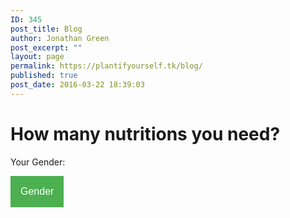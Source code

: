 ```yaml
---
ID: 345
post_title: Blog
author: Jonathan Green
post_excerpt: ""
layout: page
permalink: https://plantifyourself.tk/blog/
published: true
post_date: 2016-03-22 18:39:03
---
```

<!-- wp:html -->
<style>

.btn {
  display: inline-block;
  font-weight: 200;
  text-align: center;
  white-space: nowrap;
  vertical-align: middle;
  user-select: none;
  border: 1px solid transparent;
  padding: 0.375rem 0.75rem;
  font-size: 1rem;
  line-height: 1.5;
  border-radius: 0.25rem;
  transition: color 0.15s ease-in-out, background-color 0.15s ease-in-out, border-color 0.15s ease-in-out, box-shadow 0.15s ease-in-out; }
  .btn:hover, .btn:focus {
    text-decoration: none; }
  .btn:focus, .btn.focus {
    outline: 0;
    box-shadow: 0 0 0 0.2rem rgba(18, 187, 173, 0.25); }
  .btn.disabled, .btn:disabled {
    opacity: 0.65;
    box-shadow: none; }
  .btn:not(:disabled):not(.disabled) {
    cursor: pointer; }
  .btn:not(:disabled):not(.disabled):active, .btn:not(:disabled):not(.disabled).active {
    background-image: none;
    box-shadow: inset 0 3px 5px rgba(0, 0, 0, 0.125); }
    .btn:not(:disabled):not(.disabled):active:focus, .btn:not(:disabled):not(.disabled).active:focus {
      box-shadow: 0 0 0 0.2rem rgba(18, 187, 173, 0.25), inset 0 3px 5px rgba(0, 0, 0, 0.125); }

a.btn.disabled,
fieldset:disabled a.btn {
  pointer-events: none; }

.btn-primary {
  color: #fff;
  background-color: #12bbad;
  border-color: #12bbad;
  box-shadow: inset 0 1px 0 rgba(255, 255, 255, 0.15), 0 1px 1px rgba(0, 0, 0, 0.075); }
  .btn-primary:hover {
    color: #fff;
    background-color: #0f988d;
    border-color: #0e8c82; }
  .btn-primary:focus, .btn-primary.focus {
    box-shadow: inset 0 1px 0 rgba(255, 255, 255, 0.15), 0 1px 1px rgba(0, 0, 0, 0.075), 0 0 0 0.2rem rgba(18, 187, 173, 0.5); }
  .btn-primary.disabled, .btn-primary:disabled {
    color: #fff;
    background-color: #12bbad;
    border-color: #12bbad; }
  .btn-primary:not(:disabled):not(.disabled):active, .btn-primary:not(:disabled):not(.disabled).active,
  .show > .btn-primary.dropdown-toggle {
    color: #fff;
    background-color: #0e8c82;
    border-color: #0c8177; }
    .btn-primary:not(:disabled):not(.disabled):active:focus, .btn-primary:not(:disabled):not(.disabled).active:focus,
    .show > .btn-primary.dropdown-toggle:focus {
      box-shadow: inset 0 3px 5px rgba(0, 0, 0, 0.125), 0 0 0 0.2rem rgba(18, 187, 173, 0.5); }

.btn-secondary {
  color: #fff;
  background-color: #4f70ce;
  border-color: #4f70ce;
  box-shadow: inset 0 1px 0 rgba(255, 255, 255, 0.15), 0 1px 1px rgba(0, 0, 0, 0.075); }
  .btn-secondary:hover {
    color: #fff;
    background-color: #365ac1;
    border-color: #3355b7; }
  .btn-secondary:focus, .btn-secondary.focus {
    box-shadow: inset 0 1px 0 rgba(255, 255, 255, 0.15), 0 1px 1px rgba(0, 0, 0, 0.075), 0 0 0 0.2rem rgba(79, 112, 206, 0.5); }
  .btn-secondary.disabled, .btn-secondary:disabled {
    color: #fff;
    background-color: #4f70ce;
    border-color: #4f70ce; }
  .btn-secondary:not(:disabled):not(.disabled):active, .btn-secondary:not(:disabled):not(.disabled).active,
  .show > .btn-secondary.dropdown-toggle {
    color: #fff;
    background-color: #3355b7;
    border-color: #3051ad; }
    .btn-secondary:not(:disabled):not(.disabled):active:focus, .btn-secondary:not(:disabled):not(.disabled).active:focus,
    .show > .btn-secondary.dropdown-toggle:focus {
      box-shadow: inset 0 3px 5px rgba(0, 0, 0, 0.125), 0 0 0 0.2rem rgba(79, 112, 206, 0.5); }

.btn-success {
  color: #fff;
  background-color: #28a745;
  border-color: #28a745;
  box-shadow: inset 0 1px 0 rgba(255, 255, 255, 0.15), 0 1px 1px rgba(0, 0, 0, 0.075); }
  .btn-success:hover {
    color: #fff;
    background-color: #218838;
    border-color: #1e7e34; }
  .btn-success:focus, .btn-success.focus {
    box-shadow: inset 0 1px 0 rgba(255, 255, 255, 0.15), 0 1px 1px rgba(0, 0, 0, 0.075), 0 0 0 0.2rem rgba(40, 167, 69, 0.5); }
  .btn-success.disabled, .btn-success:disabled {
    color: #fff;
    background-color: #28a745;
    border-color: #28a745; }
  .btn-success:not(:disabled):not(.disabled):active, .btn-success:not(:disabled):not(.disabled).active,
  .show > .btn-success.dropdown-toggle {
    color: #fff;
    background-color: #1e7e34;
    border-color: #1c7430; }
    .btn-success:not(:disabled):not(.disabled):active:focus, .btn-success:not(:disabled):not(.disabled).active:focus,
    .show > .btn-success.dropdown-toggle:focus {
      box-shadow: inset 0 3px 5px rgba(0, 0, 0, 0.125), 0 0 0 0.2rem rgba(40, 167, 69, 0.5); }

.btn-info {
  color: #212529;
  background-color: #ccc;
  border-color: #ccc;
  box-shadow: inset 0 1px 0 rgba(255, 255, 255, 0.15), 0 1px 1px rgba(0, 0, 0, 0.075); }
  .btn-info:hover {
    color: #212529;
    background-color: #b9b9b9;
    border-color: #b3b3b3; }
  .btn-info:focus, .btn-info.focus {
    box-shadow: inset 0 1px 0 rgba(255, 255, 255, 0.15), 0 1px 1px rgba(0, 0, 0, 0.075), 0 0 0 0.2rem rgba(204, 204, 204, 0.5); }
  .btn-info.disabled, .btn-info:disabled {
    color: #212529;
    background-color: #ccc;
    border-color: #ccc; }
  .btn-info:not(:disabled):not(.disabled):active, .btn-info:not(:disabled):not(.disabled).active,
  .show > .btn-info.dropdown-toggle {
    color: #212529;
    background-color: #b3b3b3;
    border-color: #acacac; }
    .btn-info:not(:disabled):not(.disabled):active:focus, .btn-info:not(:disabled):not(.disabled).active:focus,
    .show > .btn-info.dropdown-toggle:focus {
      box-shadow: inset 0 3px 5px rgba(0, 0, 0, 0.125), 0 0 0 0.2rem rgba(204, 204, 204, 0.5); }

.btn-warning {
  color: #212529;
  background-color: #ffc107;
  border-color: #ffc107;
  box-shadow: inset 0 1px 0 rgba(255, 255, 255, 0.15), 0 1px 1px rgba(0, 0, 0, 0.075); }
  .btn-warning:hover {
    color: #212529;
    background-color: #e0a800;
    border-color: #d39e00; }
  .btn-warning:focus, .btn-warning.focus {
    box-shadow: inset 0 1px 0 rgba(255, 255, 255, 0.15), 0 1px 1px rgba(0, 0, 0, 0.075), 0 0 0 0.2rem rgba(255, 193, 7, 0.5); }
  .btn-warning.disabled, .btn-warning:disabled {
    color: #212529;
    background-color: #ffc107;
    border-color: #ffc107; }
  .btn-warning:not(:disabled):not(.disabled):active, .btn-warning:not(:disabled):not(.disabled).active,
  .show > .btn-warning.dropdown-toggle {
    color: #212529;
    background-color: #d39e00;
    border-color: #c69500; }
    .btn-warning:not(:disabled):not(.disabled):active:focus, .btn-warning:not(:disabled):not(.disabled).active:focus,
    .show > .btn-warning.dropdown-toggle:focus {
      box-shadow: inset 0 3px 5px rgba(0, 0, 0, 0.125), 0 0 0 0.2rem rgba(255, 193, 7, 0.5); }

.btn-danger {
  color: #fff;
  background-color: #dc3545;
  border-color: #dc3545;
  box-shadow: inset 0 1px 0 rgba(255, 255, 255, 0.15), 0 1px 1px rgba(0, 0, 0, 0.075); }
  .btn-danger:hover {
    color: #fff;
    background-color: #c82333;
    border-color: #bd2130; }
  .btn-danger:focus, .btn-danger.focus {
    box-shadow: inset 0 1px 0 rgba(255, 255, 255, 0.15), 0 1px 1px rgba(0, 0, 0, 0.075), 0 0 0 0.2rem rgba(220, 53, 69, 0.5); }
  .btn-danger.disabled, .btn-danger:disabled {
    color: #fff;
    background-color: #dc3545;
    border-color: #dc3545; }
  .btn-danger:not(:disabled):not(.disabled):active, .btn-danger:not(:disabled):not(.disabled).active,
  .show > .btn-danger.dropdown-toggle {
    color: #fff;
    background-color: #bd2130;
    border-color: #b21f2d; }
    .btn-danger:not(:disabled):not(.disabled):active:focus, .btn-danger:not(:disabled):not(.disabled).active:focus,
    .show > .btn-danger.dropdown-toggle:focus {
      box-shadow: inset 0 3px 5px rgba(0, 0, 0, 0.125), 0 0 0 0.2rem rgba(220, 53, 69, 0.5); }

.btn-light {
  color: #212529;
  background-color: #f3f3f3;
  border-color: #f3f3f3;
  box-shadow: inset 0 1px 0 rgba(255, 255, 255, 0.15), 0 1px 1px rgba(0, 0, 0, 0.075); }
  .btn-light:hover {
    color: #212529;
    background-color: #e0e0e0;
    border-color: #dadada; }
  .btn-light:focus, .btn-light.focus {
    box-shadow: inset 0 1px 0 rgba(255, 255, 255, 0.15), 0 1px 1px rgba(0, 0, 0, 0.075), 0 0 0 0.2rem rgba(243, 243, 243, 0.5); }
  .btn-light.disabled, .btn-light:disabled {
    color: #212529;
    background-color: #f3f3f3;
    border-color: #f3f3f3; }
  .btn-light:not(:disabled):not(.disabled):active, .btn-light:not(:disabled):not(.disabled).active,
  .show > .btn-light.dropdown-toggle {
    color: #212529;
    background-color: #dadada;
    border-color: lightgray; }
    .btn-light:not(:disabled):not(.disabled):active:focus, .btn-light:not(:disabled):not(.disabled).active:focus,
    .show > .btn-light.dropdown-toggle:focus {
      box-shadow: inset 0 3px 5px rgba(0, 0, 0, 0.125), 0 0 0 0.2rem rgba(243, 243, 243, 0.5); }

.btn-dark {
  color: #fff;
  background-color: #151515;
  border-color: #151515;
  box-shadow: inset 0 1px 0 rgba(255, 255, 255, 0.15), 0 1px 1px rgba(0, 0, 0, 0.075); }
  .btn-dark:hover {
    color: #fff;
    background-color: #020202;
    border-color: black; }
  .btn-dark:focus, .btn-dark.focus {
    box-shadow: inset 0 1px 0 rgba(255, 255, 255, 0.15), 0 1px 1px rgba(0, 0, 0, 0.075), 0 0 0 0.2rem rgba(21, 21, 21, 0.5); }
  .btn-dark.disabled, .btn-dark:disabled {
    color: #fff;
    background-color: #151515;
    border-color: #151515; }
  .btn-dark:not(:disabled):not(.disabled):active, .btn-dark:not(:disabled):not(.disabled).active,
  .show > .btn-dark.dropdown-toggle {
    color: #fff;
    background-color: black;
    border-color: black; }
    .btn-dark:not(:disabled):not(.disabled):active:focus, .btn-dark:not(:disabled):not(.disabled).active:focus,
    .show > .btn-dark.dropdown-toggle:focus {
      box-shadow: inset 0 3px 5px rgba(0, 0, 0, 0.125), 0 0 0 0.2rem rgba(21, 21, 21, 0.5); }

.btn-outline-primary {
  color: #12bbad;
  background-color: transparent;
  background-image: none;
  border-color: #12bbad; }
  .btn-outline-primary:hover {
    color: #fff;
    background-color: #12bbad;
    border-color: #12bbad; }
  .btn-outline-primary:focus, .btn-outline-primary.focus {
    box-shadow: 0 0 0 0.2rem rgba(18, 187, 173, 0.5); }
  .btn-outline-primary.disabled, .btn-outline-primary:disabled {
    color: #12bbad;
    background-color: transparent; }
  .btn-outline-primary:not(:disabled):not(.disabled):active, .btn-outline-primary:not(:disabled):not(.disabled).active,
  .show > .btn-outline-primary.dropdown-toggle {
    color: #fff;
    background-color: #12bbad;
    border-color: #12bbad; }
    .btn-outline-primary:not(:disabled):not(.disabled):active:focus, .btn-outline-primary:not(:disabled):not(.disabled).active:focus,
    .show > .btn-outline-primary.dropdown-toggle:focus {
      box-shadow: inset 0 3px 5px rgba(0, 0, 0, 0.125), 0 0 0 0.2rem rgba(18, 187, 173, 0.5); }

.btn-outline-secondary {
  color: #4f70ce;
  background-color: transparent;
  background-image: none;
  border-color: #4f70ce; }
  .btn-outline-secondary:hover {
    color: #fff;
    background-color: #4f70ce;
    border-color: #4f70ce; }
  .btn-outline-secondary:focus, .btn-outline-secondary.focus {
    box-shadow: 0 0 0 0.2rem rgba(79, 112, 206, 0.5); }
  .btn-outline-secondary.disabled, .btn-outline-secondary:disabled {
    color: #4f70ce;
    background-color: transparent; }
  .btn-outline-secondary:not(:disabled):not(.disabled):active, .btn-outline-secondary:not(:disabled):not(.disabled).active,
  .show > .btn-outline-secondary.dropdown-toggle {
    color: #fff;
    background-color: #4f70ce;
    border-color: #4f70ce; }
    .btn-outline-secondary:not(:disabled):not(.disabled):active:focus, .btn-outline-secondary:not(:disabled):not(.disabled).active:focus,
    .show > .btn-outline-secondary.dropdown-toggle:focus {
      box-shadow: inset 0 3px 5px rgba(0, 0, 0, 0.125), 0 0 0 0.2rem rgba(79, 112, 206, 0.5); }

.btn-outline-success {
  color: #28a745;
  background-color: transparent;
  background-image: none;
  border-color: #28a745; }
  .btn-outline-success:hover {
    color: #fff;
    background-color: #28a745;
    border-color: #28a745; }
  .btn-outline-success:focus, .btn-outline-success.focus {
    box-shadow: 0 0 0 0.2rem rgba(40, 167, 69, 0.5); }
  .btn-outline-success.disabled, .btn-outline-success:disabled {
    color: #28a745;
    background-color: transparent; }
  .btn-outline-success:not(:disabled):not(.disabled):active, .btn-outline-success:not(:disabled):not(.disabled).active,
  .show > .btn-outline-success.dropdown-toggle {
    color: #fff;
    background-color: #28a745;
    border-color: #28a745; }
    .btn-outline-success:not(:disabled):not(.disabled):active:focus, .btn-outline-success:not(:disabled):not(.disabled).active:focus,
    .show > .btn-outline-success.dropdown-toggle:focus {
      box-shadow: inset 0 3px 5px rgba(0, 0, 0, 0.125), 0 0 0 0.2rem rgba(40, 167, 69, 0.5); }

.btn-outline-info {
  color: #ccc;
  background-color: transparent;
  background-image: none;
  border-color: #ccc; }
  .btn-outline-info:hover {
    color: #212529;
    background-color: #ccc;
    border-color: #ccc; }
  .btn-outline-info:focus, .btn-outline-info.focus {
    box-shadow: 0 0 0 0.2rem rgba(204, 204, 204, 0.5); }
  .btn-outline-info.disabled, .btn-outline-info:disabled {
    color: #ccc;
    background-color: transparent; }
  .btn-outline-info:not(:disabled):not(.disabled):active, .btn-outline-info:not(:disabled):not(.disabled).active,
  .show > .btn-outline-info.dropdown-toggle {
    color: #212529;
    background-color: #ccc;
    border-color: #ccc; }
    .btn-outline-info:not(:disabled):not(.disabled):active:focus, .btn-outline-info:not(:disabled):not(.disabled).active:focus,
    .show > .btn-outline-info.dropdown-toggle:focus {
      box-shadow: inset 0 3px 5px rgba(0, 0, 0, 0.125), 0 0 0 0.2rem rgba(204, 204, 204, 0.5); }

.btn-outline-warning {
  color: #ffc107;
  background-color: transparent;
  background-image: none;
  border-color: #ffc107; }
  .btn-outline-warning:hover {
    color: #212529;
    background-color: #ffc107;
    border-color: #ffc107; }
  .btn-outline-warning:focus, .btn-outline-warning.focus {
    box-shadow: 0 0 0 0.2rem rgba(255, 193, 7, 0.5); }
  .btn-outline-warning.disabled, .btn-outline-warning:disabled {
    color: #ffc107;
    background-color: transparent; }
  .btn-outline-warning:not(:disabled):not(.disabled):active, .btn-outline-warning:not(:disabled):not(.disabled).active,
  .show > .btn-outline-warning.dropdown-toggle {
    color: #212529;
    background-color: #ffc107;
    border-color: #ffc107; }
    .btn-outline-warning:not(:disabled):not(.disabled):active:focus, .btn-outline-warning:not(:disabled):not(.disabled).active:focus,
    .show > .btn-outline-warning.dropdown-toggle:focus {
      box-shadow: inset 0 3px 5px rgba(0, 0, 0, 0.125), 0 0 0 0.2rem rgba(255, 193, 7, 0.5); }

.btn-outline-danger {
  color: #dc3545;
  background-color: transparent;
  background-image: none;
  border-color: #dc3545; }
  .btn-outline-danger:hover {
    color: #fff;
    background-color: #dc3545;
    border-color: #dc3545; }
  .btn-outline-danger:focus, .btn-outline-danger.focus {
    box-shadow: 0 0 0 0.2rem rgba(220, 53, 69, 0.5); }
  .btn-outline-danger.disabled, .btn-outline-danger:disabled {
    color: #dc3545;
    background-color: transparent; }
  .btn-outline-danger:not(:disabled):not(.disabled):active, .btn-outline-danger:not(:disabled):not(.disabled).active,
  .show > .btn-outline-danger.dropdown-toggle {
    color: #fff;
    background-color: #dc3545;
    border-color: #dc3545; }
    .btn-outline-danger:not(:disabled):not(.disabled):active:focus, .btn-outline-danger:not(:disabled):not(.disabled).active:focus,
    .show > .btn-outline-danger.dropdown-toggle:focus {
      box-shadow: inset 0 3px 5px rgba(0, 0, 0, 0.125), 0 0 0 0.2rem rgba(220, 53, 69, 0.5); }

.btn-outline-light {
  color: #f3f3f3;
  background-color: transparent;
  background-image: none;
  border-color: #f3f3f3; }
  .btn-outline-light:hover {
    color: #212529;
    background-color: #f3f3f3;
    border-color: #f3f3f3; }
  .btn-outline-light:focus, .btn-outline-light.focus {
    box-shadow: 0 0 0 0.2rem rgba(243, 243, 243, 0.5); }
  .btn-outline-light.disabled, .btn-outline-light:disabled {
    color: #f3f3f3;
    background-color: transparent; }
  .btn-outline-light:not(:disabled):not(.disabled):active, .btn-outline-light:not(:disabled):not(.disabled).active,
  .show > .btn-outline-light.dropdown-toggle {
    color: #212529;
    background-color: #f3f3f3;
    border-color: #f3f3f3; }
    .btn-outline-light:not(:disabled):not(.disabled):active:focus, .btn-outline-light:not(:disabled):not(.disabled).active:focus,
    .show > .btn-outline-light.dropdown-toggle:focus {
      box-shadow: inset 0 3px 5px rgba(0, 0, 0, 0.125), 0 0 0 0.2rem rgba(243, 243, 243, 0.5); }

.btn-outline-dark {
  color: #151515;
  background-color: transparent;
  background-image: none;
  border-color: #151515; }
  .btn-outline-dark:hover {
    color: #fff;
    background-color: #151515;
    border-color: #151515; }
  .btn-outline-dark:focus, .btn-outline-dark.focus {
    box-shadow: 0 0 0 0.2rem rgba(21, 21, 21, 0.5); }
  .btn-outline-dark.disabled, .btn-outline-dark:disabled {
    color: #151515;
    background-color: transparent; }
  .btn-outline-dark:not(:disabled):not(.disabled):active, .btn-outline-dark:not(:disabled):not(.disabled).active,
  .show > .btn-outline-dark.dropdown-toggle {
    color: #fff;
    background-color: #151515;
    border-color: #151515; }
    .btn-outline-dark:not(:disabled):not(.disabled):active:focus, .btn-outline-dark:not(:disabled):not(.disabled).active:focus,
    .show > .btn-outline-dark.dropdown-toggle:focus {
      box-shadow: inset 0 3px 5px rgba(0, 0, 0, 0.125), 0 0 0 0.2rem rgba(21, 21, 21, 0.5); }

.btn-link {
  font-weight: 200;
  color: #12bbad;
  background-color: transparent; }
  .btn-link:hover {
    color: #0b756c;
    text-decoration: underline;
    background-color: transparent;
    border-color: transparent; }
  .btn-link:focus, .btn-link.focus {
    text-decoration: underline;
    border-color: transparent;
    box-shadow: none; }
  .btn-link:disabled, .btn-link.disabled {
    color: #6c757d; }

.btn-lg, .btn-group-lg > .btn {
  padding: 0.5rem 1rem;
  font-size: 1.25rem;
  line-height: 1.5;
  border-radius: 0.3rem; }

.btn-sm, .btn-group-sm > .btn {
  padding: 0.25rem 0.5rem;
  font-size: 0.875rem;
  line-height: 1.5;
  border-radius: 0.2rem; }

.btn-block {
  display: block;
  width: 100%; }
  .btn-block + .btn-block {
    margin-top: 0.5rem; }

input[type="submit"].btn-block,
input[type="reset"].btn-block,
input[type="button"].btn-block {
  width: 100%; }

.fade {
  opacity: 0;
  transition: opacity 0.15s linear; }
  .fade.show {
    opacity: 1; }

.collapse {
  display: none; }
  .collapse.show {
    display: block; }

tr.collapse.show {
  display: table-row; }

tbody.collapse.show {
  display: table-row-group; }

.collapsing {
  position: relative;
  height: 0;
  overflow: hidden;
  transition: height 0.35s ease; }

.dropup,
.dropdown {
  position: relative; }

.dropdown-toggle::after {
  display: inline-block;
  width: 0;
  height: 0;
  margin-left: 0.255em;
  vertical-align: 0.255em;
  content: "";
  border-top: 0.3em solid;
  border-right: 0.3em solid transparent;
  border-bottom: 0;
  border-left: 0.3em solid transparent; }

.dropdown-toggle:empty::after {
  margin-left: 0; }

.dropdown-menu {
  position: absolute;
  top: 100%;
  left: 0;
  z-index: 1000;
  display: none;
  float: left;
  min-width: 10rem;
  padding: 0.5rem 0;
  margin: 0.125rem 0 0;
  font-size: 1rem;
  color: #333;
  text-align: left;
  list-style: none;
  background-color: #fff;
  background-clip: padding-box;
  border: 1px solid rgba(0, 0, 0, 0.15);
  border-radius: 0.25rem;
  box-shadow: 0 0.5rem 1rem rgba(0, 0, 0, 0.175); }

.dropup .dropdown-menu {
  margin-top: 0;
  margin-bottom: 0.125rem; }

.dropup .dropdown-toggle::after {
  display: inline-block;
  width: 0;
  height: 0;
  margin-left: 0.255em;
  vertical-align: 0.255em;
  content: "";
  border-top: 0;
  border-right: 0.3em solid transparent;
  border-bottom: 0.3em solid;
  border-left: 0.3em solid transparent; }

.dropup .dropdown-toggle:empty::after {
  margin-left: 0; }

.dropright .dropdown-menu {
  margin-top: 0;
  margin-left: 0.125rem; }

.dropright .dropdown-toggle::after {
  display: inline-block;
  width: 0;
  height: 0;
  margin-left: 0.255em;
  vertical-align: 0.255em;
  content: "";
  border-top: 0.3em solid transparent;
  border-bottom: 0.3em solid transparent;
  border-left: 0.3em solid; }

.dropright .dropdown-toggle:empty::after {
  margin-left: 0; }

.dropright .dropdown-toggle::after {
  vertical-align: 0; }

.dropleft .dropdown-menu {
  margin-top: 0;
  margin-right: 0.125rem; }

.dropleft .dropdown-toggle::after {
  display: inline-block;
  width: 0;
  height: 0;
  margin-left: 0.255em;
  vertical-align: 0.255em;
  content: ""; }

.dropleft .dropdown-toggle::after {
  display: none; }

.dropleft .dropdown-toggle::before {
  display: inline-block;
  width: 0;
  height: 0;
  margin-right: 0.255em;
  vertical-align: 0.255em;
  content: "";
  border-top: 0.3em solid transparent;
  border-right: 0.3em solid;
  border-bottom: 0.3em solid transparent; }

.dropleft .dropdown-toggle:empty::after {
  margin-left: 0; }

.dropleft .dropdown-toggle::before {
  vertical-align: 0; }

.dropdown-divider {
  height: 0;
  margin: 0.75rem 0;
  overflow: hidden;
  border-top: 1px solid #e9ecef; }

.dropdown-item {
  display: block;
  width: 100%;
  padding: 0.25rem 1.5rem;
  clear: both;
  font-weight: 200;
  color: #212529;
  text-align: inherit;
  white-space: nowrap;
  background-color: transparent;
  border: 0; }
  .dropdown-item:hover, .dropdown-item:focus {
    color: #16181b;
    text-decoration: none;
    background-color: #f8f9fa; }
  .dropdown-item.active, .dropdown-item:active {
    color: #fff;
    text-decoration: none;
    background-color: #12bbad; }
  .dropdown-item.disabled, .dropdown-item:disabled {
    color: #6c757d;
    background-color: transparent; }

.dropdown-menu.show {
  display: block; }

.dropdown-header {
  display: block;
  padding: 0.5rem 1.5rem;
  margin-bottom: 0;
  font-size: 0.875rem;
  color: #6c757d;
  white-space: nowrap; }

.btn-group,
.btn-group-vertical {
  position: relative;
  display: inline-flex;
  vertical-align: middle; }
  .btn-group > .btn,
  .btn-group-vertical > .btn {
    position: relative;
    flex: 0 1 auto; }
    .btn-group > .btn:hover,
    .btn-group-vertical > .btn:hover {
      z-index: 1; }
    .btn-group > .btn:focus, .btn-group > .btn:active, .btn-group > .btn.active,
    .btn-group-vertical > .btn:focus,
    .btn-group-vertical > .btn:active,
    .btn-group-vertical > .btn.active {
      z-index: 1; }
  .btn-group .btn + .btn,
  .btn-group .btn + .btn-group,
  .btn-group .btn-group + .btn,
  .btn-group .btn-group + .btn-group,
  .btn-group-vertical .btn + .btn,
  .btn-group-vertical .btn + .btn-group,
  .btn-group-vertical .btn-group + .btn,
  .btn-group-vertical .btn-group + .btn-group {
    margin-left: -1px; }

.btn-toolbar {
  display: flex;
  flex-wrap: wrap;
  justify-content: flex-start; }
  .btn-toolbar .input-group {
    width: auto; }

.btn-group > .btn:first-child {
  margin-left: 0; }

.btn-group > .btn:not(:last-child):not(.dropdown-toggle),
.btn-group > .btn-group:not(:last-child) > .btn {
  border-top-right-radius: 0;
  border-bottom-right-radius: 0; }

.btn-group > .btn:not(:first-child),
.btn-group > .btn-group:not(:first-child) > .btn {
  border-top-left-radius: 0;
  border-bottom-left-radius: 0; }

.dropdown-toggle-split {
  padding-right: 0.5625rem;
  padding-left: 0.5625rem; }
  .dropdown-toggle-split::after {
    margin-left: 0; }

.btn-sm + .dropdown-toggle-split, .btn-group-sm > .btn + .dropdown-toggle-split {
  padding-right: 0.375rem;
  padding-left: 0.375rem; }

.btn-lg + .dropdown-toggle-split, .btn-group-lg > .btn + .dropdown-toggle-split {
  padding-right: 0.75rem;
  padding-left: 0.75rem; }

.btn-group.show .dropdown-toggle {
  box-shadow: inset 0 3px 5px rgba(0, 0, 0, 0.125); }
  .btn-group.show .dropdown-toggle.btn-link {
    box-shadow: none; }

.btn-group-vertical {
  flex-direction: column;
  align-items: flex-start;
  justify-content: center; }
  .btn-group-vertical .btn,
  .btn-group-vertical .btn-group {
    width: 100%; }
  .btn-group-vertical > .btn + .btn,
  .btn-group-vertical > .btn + .btn-group,
  .btn-group-vertical > .btn-group + .btn,
  .btn-group-vertical > .btn-group + .btn-group {
    margin-top: -1px;
    margin-left: 0; }
  .btn-group-vertical > .btn:not(:last-child):not(.dropdown-toggle),
  .btn-group-vertical > .btn-group:not(:last-child) > .btn {
    border-bottom-right-radius: 0;
    border-bottom-left-radius: 0; }
  .btn-group-vertical > .btn:not(:first-child),
  .btn-group-vertical > .btn-group:not(:first-child) > .btn {
    border-top-left-radius: 0;
    border-top-right-radius: 0; }

.btn-group-toggle > .btn,
.btn-group-toggle > .btn-group > .btn {
  margin-bottom: 0; }
  .btn-group-toggle > .btn input[type="radio"],
  .btn-group-toggle > .btn input[type="checkbox"],
  .btn-group-toggle > .btn-group > .btn input[type="radio"],
  .btn-group-toggle > .btn-group > .btn input[type="checkbox"] {
    position: absolute;
    clip: rect(0, 0, 0, 0);
    pointer-events: none; }

.dropbtn {
    background-color: #4CAF50;
    color: white;
    padding: 16px;
    font-size: 16px;
    border: none;
}

.dropdown {
    position: relative;
    display: inline-block;
}

.dropdown-content {
    display: none;
    position: absolute;
    background-color: #f1f1f1;
    min-width: 160px;
    box-shadow: 0px 8px 16px 0px rgba(0,0,0,0.2);
    z-index: 1;
}

.dropdown-content a {
    color: black;
    padding: 12px 16px;
    text-decoration: none;
    display: block;
}

.dropdown-content a:hover {background-color: #ddd;}

.dropdown:hover .dropdown-content {display: block;}

.dropdown:hover .dropbtn {background-color: #3e8e41;}
</style>
<div class="py-5">
    <div class="container">
      <div class="row">
        <div class="col-md-12">
          <h1 class="CTitle">How many nutritions you need?</h1>
        </div>
      </div>
    </div>
  </div>
  <div class="py-5">
    <div class="container">
      <div class="row">
        <div class="col-md-2">
          <p class="lead">Your Gender: </p>
        </div>
        <div class="col-md-6 ">
          <div class="dropdown">
            <button class="dropbtn"> Gender </button>
            <div class="dropdown-content">
              <a href="#">Male</a>
              <a href="#">Female</a>
            </div>
          </div>
        </div>
      </div>
    </div>
  </div>
  <div class="CTitle">
    <div class="container">
      <div class="row">
        <div class="col-md-3"></div>
        <div class="col-md-3"></div>
        <div class="col-md-3"></div>
        <div class="col-md-3"></div>
      </div>
      <div class="row">
        <div class="col-md-3"></div>
        <div class="col-md-3"></div>
        <div class="col-md-3"></div>
        <div class="col-md-3"></div>
      </div>
      <div class="row">
        <div class="col-md-3"></div>
        <div class="col-md-3"></div>
        <div class="col-md-3"></div>
        <div class="col-md-3"></div>
      </div>
      <div class="row">
        <div class="col-md-3"></div>
        <div class="col-md-3"></div>
        <div class="col-md-3"></div>
        <div class="col-md-3"></div>
      </div>
      <div class="row">
        <div class="col-md-3"></div>
        <div class="col-md-3"></div>
        <div class="col-md-3"></div>
        <div class="col-md-3"></div>
      </div>
      <div class="row">
        <div class="col-md-3"></div>
        <div class="col-md-3"></div>
        <div class="col-md-3"></div>
        <div class="col-md-3"></div>
      </div>
      <div class="row">
        <div class="col-md-3"></div>
        <div class="col-md-3"></div>
        <div class="col-md-3"></div>
        <div class="col-md-3"></div>
      </div>
      <div class="row">
        <div class="col-md-3"></div>
        <div class="col-md-3"></div>
        <div class="col-md-3"></div>
        <div class="col-md-3"></div>
      </div>
      <div class="row">
        <div class="col-md-3"></div>
        <div class="col-md-3"></div>
        <div class="col-md-3"></div>
        <div class="col-md-3"></div>
      </div>
      <div class="row">
        <div class="col-md-3"></div>
        <div class="col-md-3"></div>
        <div class="col-md-3"></div>
        <div class="col-md-3"></div>
      </div>
      <div class="row">
        <div class="col-md-3"></div>
        <div class="col-md-3"></div>
        <div class="col-md-3"></div>
        <div class="col-md-3"></div>
      </div>
      <div class="row">
        <div class="col-md-3"></div>
        <div class="col-md-3"></div>
        <div class="col-md-3"></div>
        <div class="col-md-3"></div>
      </div>
      <div class="row">
        <div class="col-md-3"></div>
        <div class="col-md-3"></div>
        <div class="col-md-3"></div>
        <div class="col-md-3"></div>
      </div>
      <div class="row">
        <div class="col-md-3"></div>
        <div class="col-md-3"></div>
        <div class="col-md-3"></div>
        <div class="col-md-3"></div>
      </div>
      <div class="row">
        <div class="col-md-3"></div>
        <div class="col-md-3"></div>
        <div class="col-md-3"></div>
        <div class="col-md-3"></div>
      </div>
      <div class="row">
        <div class="col-md-3"></div>
        <div class="col-md-3"></div>
        <div class="col-md-3"></div>
        <div class="col-md-3"></div>
      </div>
    </div>
  </div>
<!-- /wp:html -->